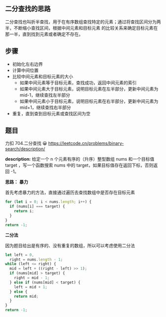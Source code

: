 ## 二分查找的思路

二分查找也叫折半查找，用于在有序数组查找特定的元素；通过将查找区间分为两半，不断缩小查找区间，根据中间元素和目标元素
的比较关系来确定目标元素在那一半，直到找到元素或者确定不存在。

## 步骤

- 初始化左右边界
- 计算中间位置
- 比较中间元素和目标元素的大小
  - 如果中间元素等于目标元素，查找成功，返回中间元素的索引
  - 如果中间元素大于目标元素，说明目标元素在左半部分，更新中间元素为 mid-1，继续查找左半部分
  - 如果中间元素小于目标元素，说明目标元素在右半部分，更新中间元素为 mid+1，继续查找右半部分
- 重复，直到查到目标元素或查找区间为空

## 题目

力扣 704.二分查找 😀 https://leetcode.cn/problems/binary-search/description/

**description:**
给定一个 n 个元素有序的（升序）整型数组 nums 和一个目标值 target ，写一个函数搜索 nums 中的 target，如果目标值存在返回下标，否则返回 -1。

**思路：**
**暴力**

首先考虑暴力的方法，直接通过遍历去查找数组中是否存在目标元素

```js
for (let i = 0; i < nums.length; i++) {
  if (nums[i] === target) {
    return i;
  }
}
return -1;
```

**二分法**

因为题目给出是有序的、没有重复的数组，所以可以考虑使用二分法

```js
let left = 0,
  right = nums.length - 1;
while (left <= right) {
  mid = left + ((right - left) >> 1);
  if (nums[mid] > target) {
    right = mid - 1;
  } else if (nums[mid] < target) {
    left = mid + 1;
  } else {
    return mid;
  }
}
return -1;
```
